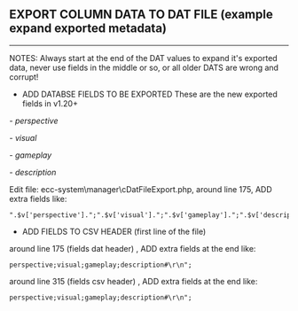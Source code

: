 ## EXPORT COLUMN DATA TO DAT FILE (example expand exported metadata)
***
NOTES:
Always start at the end of the DAT values to expand it's exported data, never use fields in the
middle or so, or all older DATS are wrong and corrupt!

* ADD DATABSE FIELDS TO BE EXPORTED
These are the new exported fields in v1.20+

_- perspective_

_- visual_

_- gameplay_

_- description_

Edit file: ecc-system\manager\cDatFileExport.php, around line 175, ADD extra fields like:

    ".$v['perspective'].";".$v['visual'].";".$v['gameplay'].";".$v['description'].";#\r\n";


* ADD FIELDS TO CSV HEADER (first line of the file)

around line 175 (fields dat header) , ADD extra fields at the end like:

    perspective;visual;gameplay;description#\r\n";

around line 315 (fields csv header) , ADD extra fields at the end like:

    perspective;visual;gameplay;description#\r\n";
